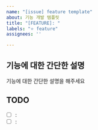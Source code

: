 ```yaml
---
name: "[issue] feature template"
about: 기능 개발 템플릿
title: "[FEATURE]: "
labels: "⭐️ feature"
assignees: ''

---
```


## 기능에 대한 간단한 설명
기능에 대한 간단한 설명을 해주세요

## TODO
- [ ] : 
- [ ] :
